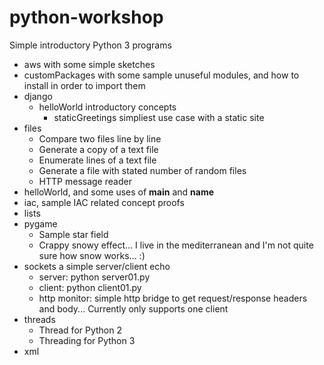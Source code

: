 # python-workshop

Simple introductory Python 3 programs

* aws with some simple sketches
* customPackages with some sample unuseful modules, and how to install in order to import them
* django
   - helloWorld introductory concepts
      * staticGreetings simpliest use case with a static site
* files
   - Compare two files line by line
   - Generate a copy of a text file
   - Enumerate lines of a text file
   - Generate a file with stated number of random files
   - HTTP message reader
* helloWorld, and some uses of __main__ and __name__
* iac, sample IAC related concept proofs
* lists
* pygame
   - Sample star field
   - Crappy snowy effect... I live in the mediterranean and I'm not quite sure how snow works... :)
* sockets a simple server/client echo
   - server: python server01.py <address> <port>
   - client: python client01.py <address> <port> <space separated message>
   - http monitor: simple http bridge to get request/response headers and body... Currently only supports one client
* threads
   - Thread for Python 2
   - Threading for Python 3
* xml
